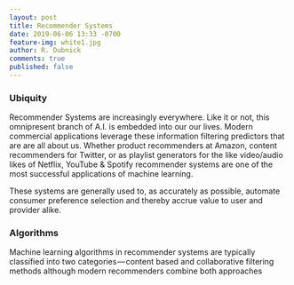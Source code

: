 ```yaml
---
layout: post
title: Recommender Systems
date: 2019-06-06 13:33 -0700
feature-img: white1.jpg
author: R. Dubnick
comments: true
published: false
---
```


### Ubiquity

Recommender Systems are increasingly everywhere.  Like it or not, this omnipresent branch of A.I. is embedded into our our lives.  Modern commercial applications leverage these information filtering predictors that are are all about us.   Whether product recommenders at Amazon, content recommenders for Twitter, or as playlist generators for the like video/audio likes of Netflix, YouTube & Spotify recommender systems are one of the most successful applications of machine learning.

These systems are generally used to, as accurately as possible, automate consumer preference selection and thereby accrue value to user and provider alike.

<script src="https://gist.github.com/d00d/99f3ce3d9b6df1d7270b9a46923edce1.js"></script>

### Algorithms

Machine learning algorithms in recommender systems are typically classified into two categories — content based and collaborative filtering methods although modern recommenders combine both approaches






